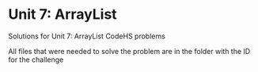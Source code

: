 # Unit 7: ArrayList

Solutions for Unit 7: ArrayList CodeHS problems

All files that were needed to solve the problem are in the folder with the ID for the challenge 
